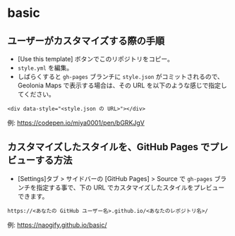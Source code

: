 # basic

## ユーザーがカスタマイズする際の手順

* [Use this template] ボタンでこのリポジトリをコピー。
* `style.yml` を編集。
* しばらくすると `gh-pages` ブランチに `style.json` がコミットされるので、Geolonia Maps で表示する場合は、その URL を以下のような感じで指定してください。

```
<div data-style="<style.json の URL>"></div>
```

例: https://codepen.io/miya0001/pen/bGRKJgV


## カスタマイズしたスタイルを、GitHub Pages でプレビューする方法

* [Settings]タブ > サイドバーの [GitHub Pages] > Source で `gh-pages` ブランチを指定する事で、下の URL でカスタマイズしたスタイルをプレビューできます。

```
https://<あなたの GitHub ユーザー名>.github.io/<あなたのレポジトリ名>/
```
例: https://naogify.github.io/basic/

